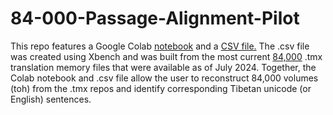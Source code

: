 # 84-000-Passage-Alignment-Pilot

This repo features a Google Colab [notebook](https://drive.google.com/file/d/1XhpPwiNQhLsvu7DFQ5OoGJTq7VYe14cJ/view?usp=sharing) and a [CSV file.](https://drive.google.com/file/d/1jLfr2DYkrfI0Sd29_D2yZ5io8T_aHbTa/view?usp=sharing)
The .csv file was created using Xbench and was built from the most current [84,000](https://github.com/84000/data-translation-memory) .tmx translation memory files that were available as of July 2024.  Together, the Colab notebook and .csv file allow the user to reconstruct 84,000 volumes (toh) from the .tmx repos and identify corresponding Tibetan unicode (or English) sentences. 
